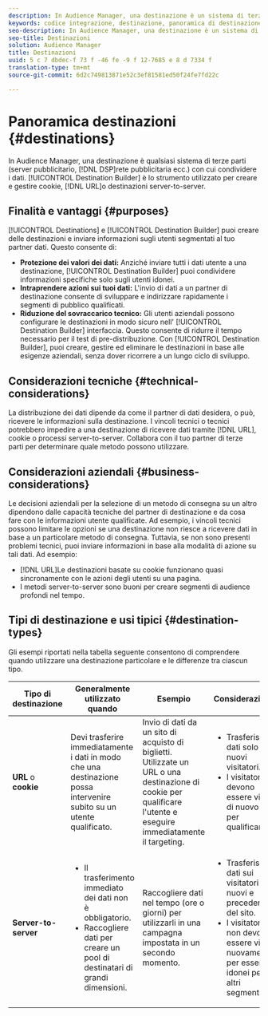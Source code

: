 ```yaml
---
description: In Audience Manager, una destinazione è un sistema di terze parti (server pubblicitario, DSP, rete di annunci ecc.) con cui condividere i dati. Generatore di destinazione è lo strumento utilizzato per creare e gestire cookie, URL o destinazioni server-to-server.
keywords: codice integrazione, destinazione, panoramica di destinazione, destinazione, destinazione, destinazione, destinazione, destinazione, destinazione, destinazione, destinazione, destinazione, destinazione
seo-description: In Audience Manager, una destinazione è un sistema di terze parti (server pubblicitario, DSP, rete di annunci ecc.) con cui condividere i dati. Generatore di destinazione è lo strumento utilizzato per creare e gestire cookie, URL o destinazioni server-to-server.
seo-title: Destinazioni
solution: Audience Manager
title: Destinazioni
uuid: 5 c 7 dbdec-f 73 f -46 fe -9 f 12-7685 e 8 d 7334 f
translation-type: tm+mt
source-git-commit: 6d2c749813871e52c3ef81581ed50f24fe7fd22c

---
```



# Panoramica destinazioni {#destinations}

In Audience Manager, una destinazione è qualsiasi sistema di terze parti (server pubblicitario, [!DNL DSP]rete pubblicitaria ecc.) con cui condividere i dati. [!UICONTROL Destination Builder] è lo strumento utilizzato per creare e gestire cookie, [!DNL URL]o destinazioni server-to-server.

## Finalità e vantaggi {#purposes}

<!-- c_destinations.xml -->

[!UICONTROL Destinations] e [!UICONTROL Destination Builder] puoi creare delle destinazioni e inviare informazioni sugli utenti segmentati al tuo partner dati. Questo consente di:

* **Protezione dei valori dei dati:** Anziché inviare tutti i dati utente a una destinazione, [!UICONTROL Destination Builder] puoi condividere informazioni specifiche solo sugli utenti idonei.
* **Intraprendere azioni sui tuoi dati:** L'invio di dati a un partner di destinazione consente di sviluppare e indirizzare rapidamente i segmenti di pubblico qualificati.
* **Riduzione del sovraccarico tecnico:** Gli utenti aziendali possono configurare le destinazioni in modo sicuro nell' [!UICONTROL Destination Builder] interfaccia. Questo consente di ridurre il tempo necessario per il test di pre-distribuzione. Con [!UICONTROL Destination Builder], puoi creare, gestire ed eliminare le destinazioni in base alle esigenze aziendali, senza dover ricorrere a un lungo ciclo di sviluppo.

## Considerazioni tecniche {#technical-considerations}

<!-- destination-delivery-methods.xml -->

La distribuzione dei dati dipende da come il partner di dati desidera, o può, ricevere le informazioni sulla destinazione. I vincoli tecnici o tecnici potrebbero impedire a una destinazione di ricevere dati tramite [!DNL URL], cookie o processi server-to-server. Collabora con il tuo partner di terze parti per determinare quale metodo possono utilizzare.

## Considerazioni aziendali {#business-considerations}

Le decisioni aziendali per la selezione di un metodo di consegna su un altro dipendono dalle capacità tecniche del partner di destinazione e da cosa fare con le informazioni utente qualificate. Ad esempio, i vincoli tecnici possono limitare le opzioni se una destinazione non riesce a ricevere dati in base a un particolare metodo di consegna. Tuttavia, se non sono presenti problemi tecnici, puoi inviare informazioni in base alla modalità di azione su tali dati. Ad esempio:

* [!DNL URL]Le destinazioni basate su cookie funzionano quasi sincronamente con le azioni degli utenti su una pagina.
* I metodi server-to-server sono buoni per creare segmenti di audience profondi nel tempo.

## Tipi di destinazione e usi tipici {#destination-types}

Gli esempi riportati nella tabella seguente consentono di comprendere quando utilizzare una destinazione particolare e le differenze tra ciascun tipo.

| Tipo di destinazione | Generalmente utilizzato quando | Esempio  | Considerazioni |
|--- |--- |--- |--- |
| **URL** o **cookie** | Devi trasferire immediatamente i dati in modo che una destinazione possa intervenire subito su un utente qualificato. | Invio di dati da un sito di acquisto di biglietti. Utilizzate un URL o una destinazione di cookie per qualificare l'utente e eseguire immediatamente il targeting. | <ul><li>Trasferisce dati solo ai nuovi visitatori. </li><li>I visitatori devono essere visti di nuovo per qualificarlo.</li></ul> |
| **Server-to-server** | <ul><li>Il trasferimento immediato dei dati non è obbligatorio.</li><li>Raccogliere dati per creare un pool di destinatari di grandi dimensioni.</li></ul> | Raccogliere dati nel tempo (ore o giorni) per utilizzarli in una campagna impostata in un secondo momento. | <ul><li>Trasferisce i dati sui visitatori nuovi e precedenti del sito. </li><li>I visitatori non devono essere visti nuovamente per essere idonei per altri segmenti.</li></ul> |
